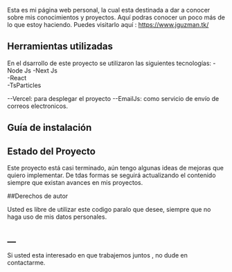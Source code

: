 Esta es mi página web personal, la cual esta destinada a dar a conocer sobre mis conocimientos y proyectos. Aquí podras conocer un poco más de lo que estoy haciendo.
Puedes visitarlo aquí : https://www.jguzman.tk/

## Herramientas utilizadas

En el dsarrollo de este proyecto se utilizaron las siguientes tecnologías:
-Node Js
-Next Js  
-React  
-TsParticles

--Vercel: para desplegar el proyecto
--EmailJs: como servicio de envío de correos electronicos.

## Guía de instalación


## Estado del Proyecto

Este proyecto está casi terminado, aún tengo algunas ideas de mejoras que quiero implementar.
De tdas formas se seguirá actualizando el contenido siempre que existan avances en mis proyectos.

##Derechos de autor

Usted es libre de utilizar este codigo paralo que desee, siempre que no haga uso de mis datos personales.

## __

Si usted esta interesado en que trabajemos juntos , no dude en contactarme.
